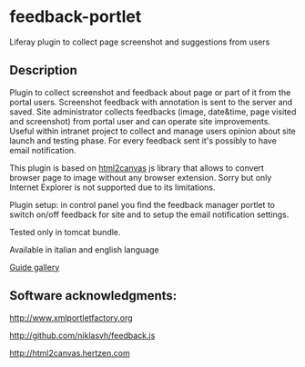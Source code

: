 feedback-portlet
================

Liferay plugin to collect page screenshot and suggestions from users

## Description

Plugin to collect screenshot and feedback about page or part of it from the portal users. Screenshot feedback with annotation is sent to the server and saved. Site administrator collects feedbacks (image, date&time, page visited and screenshot) from portal user and can operate site improvements.
Useful within intranet project to collect and manage users opinion about site launch and testing phase.
For every feedback sent it's possibly to have email notification.

This plugin is based on [html2canvas](http://html2canvas.hertzen.com) js library that allows to convert browser page to image without any browser extension.
Sorry but only Internet Explorer is not supported due to its limitations.

Plugin setup: in control panel you find the feedback manager portlet to switch on/off feedback for site and to setup the email notification settings.

Tested only in tomcat bundle.

Available in italian and english language


[Guide gallery](http://www.dropmocks.com/mCE3Lf)


## Software acknowledgments:

http://www.xmlportletfactory.org

http://github.com/niklasvh/feedback.js

http://html2canvas.hertzen.com








